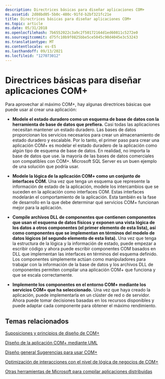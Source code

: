 ```yaml
---
description: Directrices básicas para diseñar aplicaciones COM+
ms.assetid: 2d08bd05-5b0c-480c-91fd-b2bf321fc21e
title: Directrices básicas para diseñar aplicaciones COM+
ms.topic: article
ms.date: 05/31/2018
ms.openlocfilehash: 7b6552022c3a9c2f50172164d1ed60811c5272e0
ms.sourcegitcommit: d75fc10b9f0825bbe5ce5045c90d4045e3c53243
ms.translationtype: MT
ms.contentlocale: es-ES
ms.lasthandoff: 09/13/2021
ms.locfileid: "127073012"
---
```

# <a name="basic-guidelines-for-designing-com-applications"></a>Directrices básicas para diseñar aplicaciones COM+

Para aprovechar al máximo COM+, hay algunas directrices básicas que puede usar al crear una aplicación:

-   **Modele el estado duradero como un esquema de base de datos con la herramienta de base de datos que prefiera.** Casi todas las aplicaciones necesitan mantener un estado duradero. Las bases de datos proporcionan los servicios necesarios para crear un almacenamiento de estado duradero y escalable. Por lo tanto, el primer paso para crear una aplicación COM+ es modelar el estado duradero de la aplicación como algún tipo de esquema de base de datos. En realidad, no importa la base de datos que use. la mayoría de las bases de datos comerciales son compatibles con COM+. Microsoft SQL Server es un buen ejemplo de una solución que podría usar.

-   **Modele la lógica de la aplicación COM+ como un conjunto de interfaces COM.** Una vez que tenga un esquema que represente la información de estado de la aplicación, modele los intercambios que se suceden en la aplicación como interfaces COM. Estas interfaces modelarán el comportamiento de la aplicación. Esta también es la fase de desarrollo en la que debe determinar qué servicios COM+ funcionan mejor para la aplicación.

-   **Compile archivos DLL de componentes que contienen componentes que usan el esquema de datos físicos y exponen una vista lógica de los datos a otros componentes (el primer elemento de esta lista), así como componentes que se implementan en términos del modelo de datos lógicos (el segundo elemento de esta lista).** Una vez que tenga la estructura de la lógica y la información de estado, puede empezar a escribir código y ahora puede escribir componentes COM basados en DLL que implementan las interfaces en términos del esquema definido. Los componentes simplemente actúan como manipuladores para trabajar con la información de la base de datos y los archivos DLL de componentes permiten compilar una aplicación COM+ que funciona y que se escala correctamente.

-   **Implemente los componentes en el entorno COM+ mediante los servicios COM+ que ha seleccionado.** Una vez que haya creado la aplicación, puede implementarla en un clúster de red o de servidor. Ahora puede tomar decisiones basadas en los recursos disponibles y puede adaptar cada componente para obtener el máximo rendimiento.

## <a name="related-topics"></a>Temas relacionados

<dl> <dt>

[Suposiciones y principios de diseño de COM+](com--design-assumptions-and-principles.md)
</dt> <dt>

[Diseño de la aplicación COM+ mediante UML](designing-the-com--application-using-uml.md)
</dt> <dt>

[Diseño general Sugerencias para usar COM+](general-design-tips-for-using-com-.md)
</dt> <dt>

[Optimización de interacciones con el nivel de lógica de negocios de COM+](optimizing-interactions-with-the-com--business-logic-tier.md)
</dt> <dt>

[Otras herramientas de Microsoft para compilar aplicaciones distribuidas](other-microsoft-tools-for-building-distributed-applications.md)
</dt> </dl>

 

 



